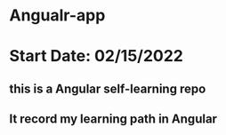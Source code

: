 # Angualr-app
# Start Date: 02/15/2022
## this is a Angular self-learning repo
## It record my learning path in Angular

